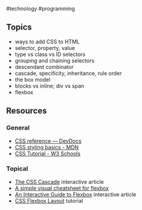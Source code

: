 #technology #programming 
## Topics
- ways to add CSS to HTML
- selector, property, value
- type vs class vs ID selectors
- grouping and chaining selectors
- descendant combinator
- cascade, specificity, inheritance, rule order
- the box model
- blocks vs inline; div vs span
- flexbox
## Resources
### General
- [CSS reference — DevDocs](https://devdocs.io/css/)
- [CSS styling basics - MDN](https://developer.mozilla.org/en-US/docs/Learn_web_development/Core/Styling_basics)
- [CSS Tutorial - W3 Schools](https://www.w3schools.com/css/default.asp)
### Topical
- [The CSS Cascade](https://2019.wattenberger.com/blog/css-cascade) interactive article
- [A simple visual cheatsheet for flexbox](https://flexbox.malven.co/)
- [An Interactive Guide to Flexbox](https://www.joshwcomeau.com/css/interactive-guide-to-flexbox/) interactive article
- [CSS Flexbox Layout](https://css-tricks.com/snippets/css/a-guide-to-flexbox/) tutorial